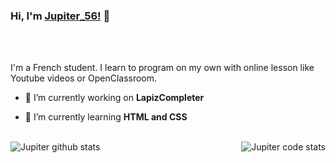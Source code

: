 
### Hi, I'm [Jupiter_56!](https://github.com/Jupiter-56) 👋
<br/>
<br/>

I'm a French student. I learn to program on my own with online lesson like Youtube videos or OpenClassroom.


- 🔭 I’m currently working on **LapizCompleter**

- 🌱 I’m currently learning **HTML and CSS**


<br/>
<img align="left" src="https://github-readme-stats.anuraghazra1.vercel.app/api?username=Jupiter-56&show_icons=true&include_all_commits=true&theme=dracula" alt="Jupiter github stats" />

<img align="right" src="https://github-readme-stats.anuraghazra1.vercel.app/api/top-langs/?username=Jupiter-56&layout=compact&theme=dracula" alt="Jupiter code stats"/>
